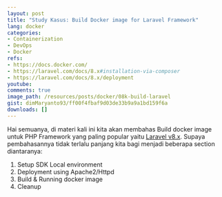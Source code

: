 ```yaml
---
layout: post
title: "Study Kasus: Build Docker image for Laravel Framework"
lang: docker
categories:
- Containerization
- DevOps
- Docker
refs: 
- https://docs.docker.com/
- https://laravel.com/docs/8.x#installation-via-composer
- https://laravel.com/docs/8.x/deployment
youtube: 
comments: true
image_path: /resources/posts/docker/08k-build-laravel
gist: dimMaryanto93/ff00f4fbaf9d03de33b9a9a1bd159f6a
downloads: []
---
```


Hai semuanya, di materi kali ini kita akan membahas Build docker image untuk PHP Framework yang paling popular yaitu [Laravel v8.x](https://laravel.com/). Supaya pembahasannya tidak terlalu panjang kita bagi menjadi beberapa section diantaranya:

1. Setup SDK Local environment
2. Deployment using Apache2/Httpd
3. Build & Running docker image
4. Cleanup